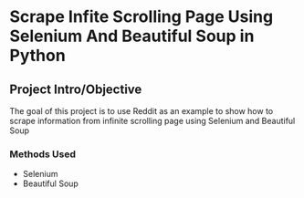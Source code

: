 # Scrape Infite Scrolling Page Using Selenium And Beautiful Soup in Python

## Project Intro/Objective
The goal of this project is to use Reddit as an example to show how to scrape information from infinite scrolling page using Selenium and Beautiful Soup

### Methods Used
* Selenium 
* Beautiful Soup
